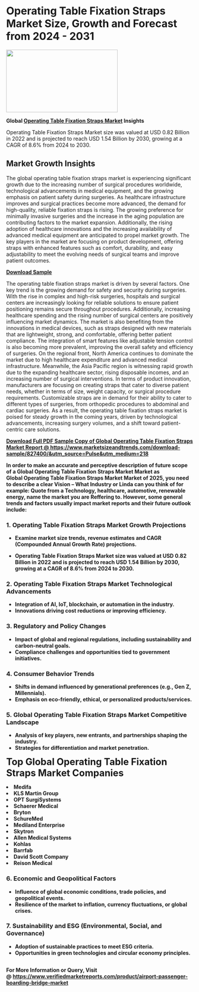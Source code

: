 <H1>Operating Table Fixation Straps Market Size, Growth and Forecast from 2024 - 2031</H1><img class="aligncenter size-medium wp-image-584254" src="https://thirdeyenews.in/wp-content/uploads/2024/09/Global-Market-Research-300x168.jpeg" alt="" width="300" height="168" /><p><strong>Global&nbsp;<a href="https://www.marketsizeandtrends.com/download-sample/827400/&amp;utm_source=Pulse&amp;utm_medium=218">Operating Table Fixation Straps Market</a> Insights</strong></p><p>Operating Table Fixation Straps Market size was valued at USD 0.82 Billion in 2022 and is projected to reach USD 1.54 Billion by 2030, growing at a CAGR of 8.6% from 2024 to 2030.</p><p><h2>Market Growth Insights</h2> <p>The global operating table fixation straps market is experiencing significant growth due to the increasing number of surgical procedures worldwide, technological advancements in medical equipment, and the growing emphasis on patient safety during surgeries. As healthcare infrastructure improves and surgical practices become more advanced, the demand for high-quality, reliable fixation straps is rising. The growing preference for minimally invasive surgeries and the increase in the aging population are contributing factors to the market expansion. Additionally, the rising adoption of healthcare innovations and the increasing availability of advanced medical equipment are anticipated to propel market growth. The key players in the market are focusing on product development, offering straps with enhanced features such as comfort, durability, and easy adjustability to meet the evolving needs of surgical teams and improve patient outcomes.</p> <p><strong><a href="#">Download Sample</a></strong></p> <p>The operating table fixation straps market is driven by several factors. One key trend is the growing demand for safety and security during surgeries. With the rise in complex and high-risk surgeries, hospitals and surgical centers are increasingly looking for reliable solutions to ensure patient positioning remains secure throughout procedures. Additionally, increasing healthcare spending and the rising number of surgical centers are positively influencing market dynamics. The market is also benefiting from the innovations in medical devices, such as straps designed with new materials that are lightweight, strong, and comfortable, offering better patient compliance. The integration of smart features like adjustable tension control is also becoming more prevalent, improving the overall safety and efficiency of surgeries. On the regional front, North America continues to dominate the market due to high healthcare expenditure and advanced medical infrastructure. Meanwhile, the Asia Pacific region is witnessing rapid growth due to the expanding healthcare sector, rising disposable incomes, and an increasing number of surgical interventions. In terms of product innovation, manufacturers are focusing on creating straps that cater to diverse patient needs, whether in terms of size, weight capacity, or surgical procedure requirements. Customizable straps are in demand for their ability to cater to different types of surgeries, from orthopedic procedures to abdominal and cardiac surgeries. As a result, the operating table fixation straps market is poised for steady growth in the coming years, driven by technological advancements, increasing surgery volumes, and a shift toward patient-centric care solutions.</p> <p><strong><a href="#"></p><p><span class=""><strong>Download Full PDF Sample Copy of Global Operating Table Fixation Straps Market Report</strong> @ <a href="https://www.marketsizeandtrends.com/download-sample/827400/&amp;utm_source=Pulse&amp;utm_medium=218" target="_blank">https://www.marketsizeandtrends.com/download-sample/827400/&amp;utm_source=Pulse&amp;utm_medium=218</a></span></p><p>In order to make an accurate and perceptive description of future scope of a Global&nbsp;Operating Table Fixation Straps Market Market as Global&nbsp;Operating Table Fixation Straps Market Market of 2025, you need to describe a clear Vision &ndash; What Industry or Linda can you think of for example: Quote from a Technology, healthcare, automotive, renewable energy, name the market you are Reffering to. However, some general trends and factors usually impact market reports and their future outlook include:</p><h3>1.&nbsp;<strong>Operating Table Fixation Straps Market Growth Projections</strong></h3><ul><li>Examine market size trends, revenue estimates and CAGR (Compounded Annual Growth Rate) projections.</li><li><p>Operating Table Fixation Straps Market size was valued at USD 0.82 Billion in 2022 and is projected to reach USD 1.54 Billion by 2030, growing at a CAGR of 8.6% from 2024 to 2030.</p></li></ul><h3>2.&nbsp;<strong>Operating Table Fixation Straps Market Technological Advancements</strong></h3><ul><li>Integration of AI, IoT, blockchain, or automation in the industry.</li><li>Innovations driving cost reductions or improving efficiency.</li></ul><h3>3.&nbsp;<strong>Regulatory and Policy Changes</strong></h3><ul><li>Impact of global and regional regulations, including sustainability and carbon-neutral goals.</li><li>Compliance challenges and opportunities tied to government initiatives.</li></ul><h3>4.&nbsp;<strong>Consumer Behavior Trends</strong></h3><ul><li>Shifts in demand influenced by generational preferences (e.g., Gen Z, Millennials).</li><li>Emphasis on eco-friendly, ethical, or personalized products/services.</li></ul><h3>5.&nbsp;<strong>Global Operating Table Fixation Straps Market Competitive Landscape</strong></h3><ul><li>Analysis of key players, new entrants, and partnerships shaping the industry.</li><li>Strategies for differentiation and market penetration.</li></ul><p data-pm-slice="1 1 []"><span style="color: inherit; font-family: inherit; font-size: 25px;">Top Global Operating Table Fixation Straps Market Companies</span></p><div class="" data-test-id=""><p><li>Medifa</li><li> KLS Martin Group</li><li> OPT SurgiSystems</li><li> Schaerer Medical</li><li> Bryton</li><li> SchureMed</li><li> Mediland Enterprise</li><li> Skytron</li><li> Allen Medical Systems</li><li> Kohlas</li><li> Barrfab</li><li> David Scott Company</li><li> Reison Medical</li></p></div><h3>6.&nbsp;<strong>Economic and Geopolitical Factors</strong></h3><ul><li>Influence of global economic conditions, trade policies, and geopolitical events.</li><li>Resilience of the market to inflation, currency fluctuations, or global crises.</li></ul><h3>7.&nbsp;<strong>Sustainability and ESG (Environmental, Social, and Governance)</strong></h3><ul><li>Adoption of sustainable practices to meet ESG criteria.</li><li>Opportunities in green technologies and circular economy principles.</li></ul><h2><strong style="font-size: 14px;">For More Information or Query, Visit @&nbsp;</strong><a style="background-color: #ffffff; font-size: 14px;" href="https://www.marketsizeandtrends.com/report/operating-table-fixation-straps-market/" target="_blank">https://www.verifiedmarketreports.com/product/airport-passenger-boarding-bridge-market</a></h2>
